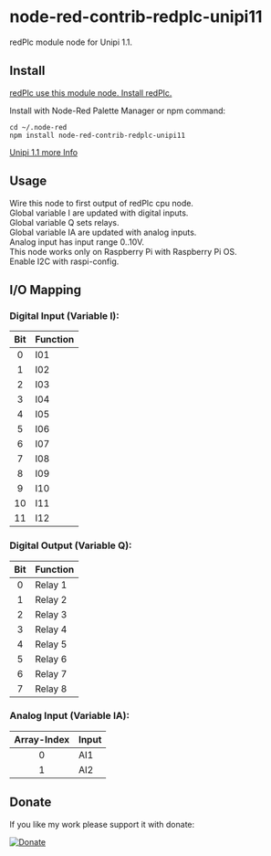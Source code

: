 # node-red-contrib-redplc-unipi11

redPlc module node for Unipi 1.1.<br>

## Install
[redPlc use this module node. Install redPlc.](https://www.npmjs.com/package/node-red-contrib-redplc)

Install with Node-Red Palette Manager or npm command:
```
cd ~/.node-red
npm install node-red-contrib-redplc-unipi11
```

[Unipi 1.1 more Info](https://www.unipi.technology/unipi-1-1-p36)

## Usage
Wire this node to first output of redPlc cpu node.<br>
Global variable I are updated with digital inputs.<br>
Global variable Q sets relays.<br>
Global variable IA are updated with analog inputs.<br>
Analog input has input range 0..10V.<br>
This node works only on Raspberry Pi with Raspberry Pi OS.<br>
Enable I2C with raspi-config.

## I/O Mapping
### Digital Input (Variable I):
|Bit|Function|
|:-:|:-------|
|0|I01|
|1|I02|
|2|I03|
|3|I04|
|4|I05|
|5|I06|
|6|I07|
|7|I08|
|8|I09|
|9|I10|
|10|I11|
|11|I12|

### Digital Output (Variable Q):
|Bit|Function|
|:-:|:-------|
|0|Relay 1|
|1|Relay 2|
|2|Relay 3|
|3|Relay 4|
|4|Relay 5|
|5|Relay 6|
|6|Relay 7|
|7|Relay 8|

### Analog Input (Variable IA):
|Array-Index|Input|
:---------:|:----|
|0|AI1|
|1|AI2|

## Donate
If you like my work please support it with donate:

[![Donate](https://img.shields.io/badge/Donate-PayPal-green.svg)](https://www.paypal.com/cgi-bin/webscr?cmd=_s-xclick&hosted_button_id=ZDRCZBQFWV3A6)
